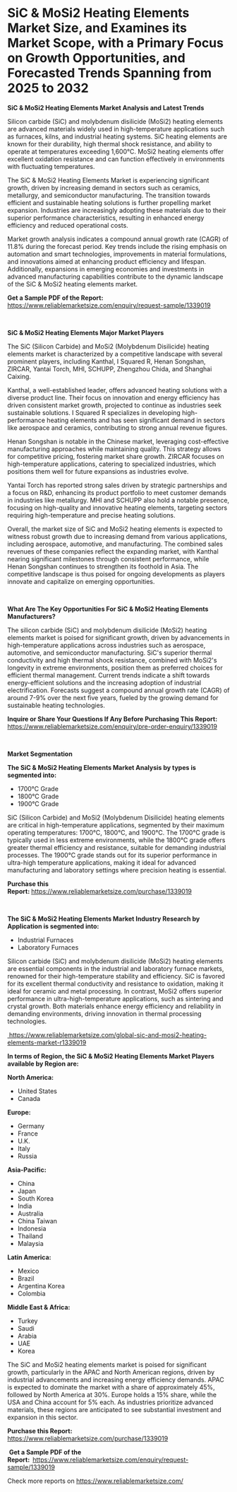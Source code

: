 <p><h1>SiC & MoSi2 Heating Elements Market Size, and Examines its Market Scope, with a Primary Focus on Growth Opportunities, and Forecasted Trends Spanning from 2025 to 2032</h1></p><p><strong>SiC & MoSi2 Heating Elements Market Analysis and Latest Trends</strong></p>
<p><p>Silicon carbide (SiC) and molybdenum disilicide (MoSi2) heating elements are advanced materials widely used in high-temperature applications such as furnaces, kilns, and industrial heating systems. SiC heating elements are known for their durability, high thermal shock resistance, and ability to operate at temperatures exceeding 1,600°C. MoSi2 heating elements offer excellent oxidation resistance and can function effectively in environments with fluctuating temperatures.</p><p>The SiC & MoSi2 Heating Elements Market is experiencing significant growth, driven by increasing demand in sectors such as ceramics, metallurgy, and semiconductor manufacturing. The transition towards efficient and sustainable heating solutions is further propelling market expansion. Industries are increasingly adopting these materials due to their superior performance characteristics, resulting in enhanced energy efficiency and reduced operational costs.</p><p>Market growth analysis indicates a compound annual growth rate (CAGR) of 11.8% during the forecast period. Key trends include the rising emphasis on automation and smart technologies, improvements in material formulations, and innovations aimed at enhancing product efficiency and lifespan. Additionally, expansions in emerging economies and investments in advanced manufacturing capabilities contribute to the dynamic landscape of the SiC & MoSi2 heating elements market.</p></p>
<p><strong>Get a Sample PDF of the Report:&nbsp;</strong> <a href="https://www.reliablemarketsize.com/enquiry/request-sample/1339019?utm_campaign=3248&utm_medium=2&utm_source=Github&utm_content=ia&utm_term=27032025&utm_id=sic-mosi2-heating-elements">https://www.reliablemarketsize.com/enquiry/request-sample/1339019</a></p>
<p>&nbsp;</p>
<p><strong>SiC & MoSi2 Heating Elements Major Market Players</strong></p>
<p><p>The SiC (Silicon Carbide) and MoSi2 (Molybdenum Disilicide) heating elements market is characterized by a competitive landscape with several prominent players, including Kanthal, I Squared R, Henan Songshan, ZIRCAR, Yantai Torch, MHI, SCHUPP, Zhengzhou Chida, and Shanghai Caixing. </p><p>Kanthal, a well-established leader, offers advanced heating solutions with a diverse product line. Their focus on innovation and energy efficiency has driven consistent market growth, projected to continue as industries seek sustainable solutions. I Squared R specializes in developing high-performance heating elements and has seen significant demand in sectors like aerospace and ceramics, contributing to strong annual revenue figures.</p><p>Henan Songshan is notable in the Chinese market, leveraging cost-effective manufacturing approaches while maintaining quality. This strategy allows for competitive pricing, fostering market share growth. ZIRCAR focuses on high-temperature applications, catering to specialized industries, which positions them well for future expansions as industries evolve.</p><p>Yantai Torch has reported strong sales driven by strategic partnerships and a focus on R&D, enhancing its product portfolio to meet customer demands in industries like metallurgy. MHI and SCHUPP also hold a notable presence, focusing on high-quality and innovative heating elements, targeting sectors requiring high-temperature and precise heating solutions.</p><p>Overall, the market size of SiC and MoSi2 heating elements is expected to witness robust growth due to increasing demand from various applications, including aerospace, automotive, and manufacturing. The combined sales revenues of these companies reflect the expanding market, with Kanthal nearing significant milestones through consistent performance, while Henan Songshan continues to strengthen its foothold in Asia. The competitive landscape is thus poised for ongoing developments as players innovate and capitalize on emerging opportunities.</p></p>
<p>&nbsp;</p>
<p><strong>What Are The Key Opportunities For SiC & MoSi2 Heating Elements Manufacturers?</strong></p>
<p><p>The silicon carbide (SiC) and molybdenum disilicide (MoSi2) heating elements market is poised for significant growth, driven by advancements in high-temperature applications across industries such as aerospace, automotive, and semiconductor manufacturing. SiC's superior thermal conductivity and high thermal shock resistance, combined with MoSi2's longevity in extreme environments, position them as preferred choices for efficient thermal management. Current trends indicate a shift towards energy-efficient solutions and the increasing adoption of industrial electrification. Forecasts suggest a compound annual growth rate (CAGR) of around 7-9% over the next five years, fueled by the growing demand for sustainable heating technologies.</p></p>
<p><strong>Inquire or Share Your Questions If Any Before Purchasing This Report:</strong> <a href="https://www.reliablemarketsize.com/enquiry/pre-order-enquiry/1339019?utm_campaign=3248&utm_medium=2&utm_source=Github&utm_content=ia&utm_term=27032025&utm_id=sic-mosi2-heating-elements">https://www.reliablemarketsize.com/enquiry/pre-order-enquiry/1339019</a></p>
<p>&nbsp;</p>
<p><strong>Market Segmentation</strong></p>
<p><strong>The SiC & MoSi2 Heating Elements Market Analysis by types is segmented into:</strong></p>
<p><ul><li>1700°C Grade</li><li>1800°C Grade</li><li>1900°C Grade</li></ul></p>
<p><p>SiC (Silicon Carbide) and MoSi2 (Molybdenum Disilicide) heating elements are critical in high-temperature applications, segmented by their maximum operating temperatures: 1700°C, 1800°C, and 1900°C. The 1700°C grade is typically used in less extreme environments, while the 1800°C grade offers greater thermal efficiency and resistance, suitable for demanding industrial processes. The 1900°C grade stands out for its superior performance in ultra-high temperature applications, making it ideal for advanced manufacturing and laboratory settings where precision heating is essential.</p></p>
<p><strong>Purchase this Report:&nbsp;</strong><a href="https://www.reliablemarketsize.com/purchase/1339019?utm_campaign=3248&utm_medium=2&utm_source=Github&utm_content=ia&utm_term=27032025&utm_id=sic-mosi2-heating-elements">https://www.reliablemarketsize.com/purchase/1339019</a></p>
<p>&nbsp;</p>
<p><strong>The SiC & MoSi2 Heating Elements Market Industry Research by Application is segmented into:</strong></p>
<p><ul><li>Industrial Furnaces</li><li>Laboratory Furnaces</li></ul></p>
<p><p>Silicon carbide (SiC) and molybdenum disilicide (MoSi2) heating elements are essential components in the industrial and laboratory furnace markets, renowned for their high-temperature stability and efficiency. SiC is favored for its excellent thermal conductivity and resistance to oxidation, making it ideal for ceramic and metal processing. In contrast, MoSi2 offers superior performance in ultra-high-temperature applications, such as sintering and crystal growth. Both materials enhance energy efficiency and reliability in demanding environments, driving innovation in thermal processing technologies.</p></p>
<p><a href="https://www.reliablemarketsize.com/global-sic-and-mosi2-heating-elements-market-r1339019?utm_campaign=3248&utm_medium=2&utm_source=Github&utm_content=ia&utm_term=27032025&utm_id=sic-mosi2-heating-elements">&nbsp;https://www.reliablemarketsize.com/global-sic-and-mosi2-heating-elements-market-r1339019</a></p>
<p><strong>In terms of Region, the SiC & MoSi2 Heating Elements Market Players available by Region are:</strong></p>
<p>
    <p> <strong> North America: </strong>
        <ul>
            <li>United States</li>
            <li>Canada</li>
        </ul>
        </p> 
    <p> <strong> Europe: </strong>
        <ul>
            <li>Germany</li>
            <li>France</li>
            <li>U.K.</li>
            <li>Italy</li>
            <li>Russia</li>
        </ul>
        </p> 
    <p> <strong> Asia-Pacific: </strong>
        <ul>
            <li>China</li>
            <li>Japan</li>
            <li>South Korea</li>
            <li>India</li>
            <li>Australia</li>
            <li>China Taiwan</li>
            <li>Indonesia</li>
            <li>Thailand</li>
            <li>Malaysia</li>
        </ul>
        </p> 
    <p> <strong> Latin America: </strong>
        <ul>
            <li>Mexico</li>
            <li>Brazil</li>
            <li>Argentina Korea</li>
            <li>Colombia</li>
        </ul>
        </p> 
    <p> <strong> Middle East & Africa: </strong>
        <ul>
            <li>Turkey</li>
            <li>Saudi</li>
            <li>Arabia</li>
            <li>UAE</li>
            <li>Korea</li>
        </ul>
    </p>
    </p>
<p><p>The SiC and MoSi2 heating elements market is poised for significant growth, particularly in the APAC and North American regions, driven by industrial advancements and increasing energy efficiency demands. APAC is expected to dominate the market with a share of approximately 45%, followed by North America at 30%. Europe holds a 15% share, while the USA and China account for 5% each. As industries prioritize advanced materials, these regions are anticipated to see substantial investment and expansion in this sector.</p></p>
<p><strong>Purchase this Report: </strong><a href="https://www.reliablemarketsize.com/purchase/1339019?utm_campaign=3248&utm_medium=2&utm_source=Github&utm_content=ia&utm_term=27032025&utm_id=sic-mosi2-heating-elements">https://www.reliablemarketsize.com/purchase/1339019</a></p>
<p>&nbsp;<strong>Get a Sample PDF of the Report:&nbsp;&nbsp;</strong><a href="https://www.reliablemarketsize.com/enquiry/request-sample/1339019?utm_campaign=3248&utm_medium=2&utm_source=Github&utm_content=ia&utm_term=27032025&utm_id=sic-mosi2-heating-elements">https://www.reliablemarketsize.com/enquiry/request-sample/1339019</a></p>
<p><strong></strong></p>
<p>Check more reports on <a href="https://www.reliablemarketsize.com/?utm_campaign=3248&utm_medium=2&utm_source=Github&utm_content=ia&utm_term=27032025&utm_id=sic-mosi2-heating-elements">https://www.reliablemarketsize.com/</a></p>